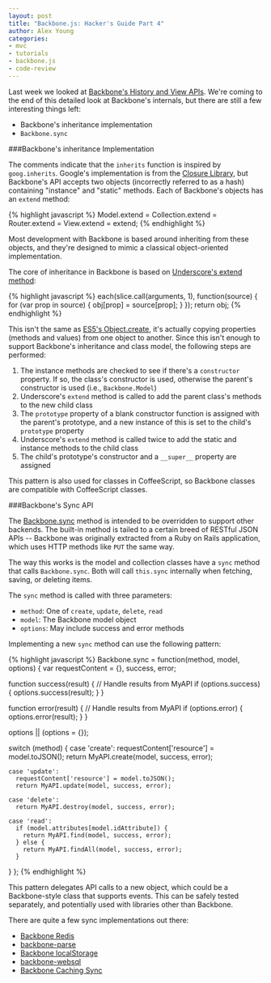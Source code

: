 ```yaml
---
layout: post
title: "Backbone.js: Hacker's Guide Part 4"
author: Alex Young
categories: 
- mvc
- tutorials
- backbone.js
- code-review
---
```


Last week we looked at [Backbone's History and View APIs](http://dailyjs.com/2012/08/02/mvstar-4/).  We're coming to the end of this detailed look at Backbone's internals, but there are still a few interesting things left:

* Backbone's inheritance implementation
* `Backbone.sync`

###Backbone's inheritance Implementation

The comments indicate that the `inherits` function is inspired by `goog.inherits`.  Google's implementation is from the [Closure Library](https://developers.google.com/closure/library/docs/introduction), but Backbone's API accepts two objects (incorrectly referred to as a hash) containing "instance" and "static" methods.  Each of Backbone's objects has an `extend` method:

{% highlight javascript %}
Model.extend = Collection.extend = Router.extend = View.extend = extend;
{% endhighlight %}

Most development with Backbone is based around inheriting from these objects, and they're designed to mimic a classical object-oriented implementation.

The core of inheritance in Backbone is based on [Underscore's extend method](https://github.com/documentcloud/underscore/blob/53c67e7be33ed17a6b4a1cabbf318ae218c65284/underscore.js#L691-698):

{% highlight javascript %}
each(slice.call(arguments, 1), function(source) {
  for (var prop in source) {
    obj[prop] = source[prop];
  }
});
return obj;
{% endhighlight %}

This isn't the same as [ES5's Object.create](http://es5.github.com/#x15.2.3.5), it's actually copying properties (methods and values) from one object to another.  Since this isn't enough to support Backbone's inheritance and class model, the following steps are performed:

1. The instance methods are checked to see if there's a `constructor` property.  If so, the class's constructor is used, otherwise the parent's constructor is used (i.e., `Backbone.Model`)
2. Underscore's `extend` method is called to add the parent class's methods to the new child class
3. The `prototype` property of a blank constructor function is assigned with the parent's prototype, and a new instance of this is set to the child's `prototype` property
4. Underscore's `extend` method is called twice to add the static and instance methods to the child class
5. The child's prototype's constructor and a `__super__` property are assigned

This pattern is also used for classes in CoffeeScript, so Backbone classes are compatible with CoffeeScript classes.

###Backbone's Sync API

The [Backbone.sync](https://github.com/documentcloud/backbone/blob/ddefd21167c27d98fd1eb05a44e330a2313055f6/backbone.js#L1331) method is intended to be overridden to support other backends.  The built-in method is tailed to a certain breed of RESTful JSON APIs -- Backbone was originally extracted from a Ruby on Rails application, which uses HTTP methods like `PUT` the same way.

The way this works is the model and collection classes have a `sync` method that calls `Backbone.sync`.  Both will call `this.sync` internally when fetching, saving, or deleting items.

The `sync` method is called with three parameters:

* `method`: One of `create`, `update`, `delete`, `read`
* `model`: The Backbone model object
* `options`: May include success and error methods

Implementing a new `sync` method can use the following pattern:

{% highlight javascript %}
Backbone.sync = function(method, model, options) {
  var requestContent = {}, success, error;

  function success(result) {
    // Handle results from MyAPI
    if (options.success) {
      options.success(result);
    }
  }

  function error(result) {
    // Handle results from MyAPI
    if (options.error) {
      options.error(result);
    }
  }

  options || (options = {});

  switch (method) {
    case 'create':
      requestContent['resource'] = model.toJSON();
      return MyAPI.create(model, success, error);

    case 'update':
      requestContent['resource'] = model.toJSON();
      return MyAPI.update(model, success, error);

    case 'delete':
      return MyAPI.destroy(model, success, error);

    case 'read':
      if (model.attributes[model.idAttribute]) {
        return MyAPI.find(model, success, error);
      } else {
        return MyAPI.findAll(model, success, error);
      }
  }
};
{% endhighlight %}

This pattern delegates API calls to a new object, which could be a Backbone-style class that supports events.  This can be safely tested separately, and potentially used with libraries other than Backbone.

There are quite a few sync implementations out there:

* [Backbone Redis](https://github.com/sorensen/backbone-redis)
* [backbone-parse](https://github.com/neebz/backbone-parse)
* [Backbone localStorage](https://github.com/jeromegn/Backbone.localStorage)
* [backbone-websql](https://github.com/MarrLiss/backbone-websql)
* [Backbone Caching Sync](https://github.com/ggozad/Backbone.cachingSync)
